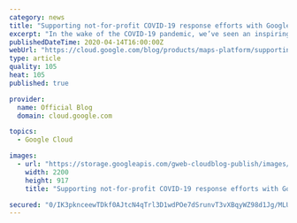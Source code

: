 ```yaml
---
category: news
title: "Supporting not-for-profit COVID-19 response efforts with Google Maps Platform credits"
excerpt: "In the wake of the COVID-19 pandemic, we’ve seen an inspiring response from our developer community. To support response efforts, we’ve expedited the processing of Google Maps Platform credit applications for COVID-19-related not-for-profit projects that offer a publicly-available website or mobile app."
publishedDateTime: 2020-04-14T16:00:00Z
webUrl: "https://cloud.google.com/blog/products/maps-platform/supporting-not-profit-covid-19-response-efforts-google-maps-platform-credits/"
type: article
quality: 105
heat: 105
published: true

provider:
  name: Official Blog
  domain: cloud.google.com

topics:
  - Google Cloud

images:
  - url: "https://storage.googleapis.com/gweb-cloudblog-publish/images/034-MAP-COVID_Response-SL_2880x1200_1.max-2200x2200.jpg"
    width: 2200
    height: 917
    title: "Supporting not-for-profit COVID-19 response efforts with Google Maps Platform credits"

secured: "0/IK3pknceewTDkf0AJtcN4qTrl3D1wdPOe7dSrunvT3vXBqyWZ98d1Jg/MLUoNtwW7G+/NWHaENUiO6BlAuPmBAj6nEQ+/Qn0QFRheYnzy6IGg9UA1T9OBypca6yG26lveCW5PMxCaYoq0tFbBgMn+EUBRp8carQFQQnq68fg+x011VtR0J+p0WYsplYUgrz/1aCUrCvSFfE2cj1pSn2muTYLaHq1Khis2TLYQhWn7pFYYRUCZ4nXf1cdLota/xPK4lJdCIQ4CO/o+SL8wfcevA90FgGW5UhrlELeVuh8F6OADEUwZHdWwwKKQABl5+jtrlGZcXR+vgCZWutA/g/w==;gNyH0j9UvSVAV91ADQw6fw=="
---
```


